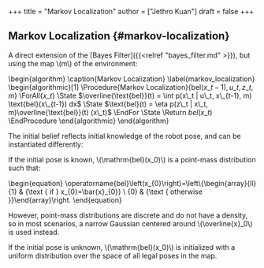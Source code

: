 +++
title = "Markov Localization"
author = ["Jethro Kuan"]
draft = false
+++

## Markov Localization {#markov-localization}

A direct extension of the [Bayes Filter]({{<relref "bayes_filter.md" >}}), but using the map \\(m\\) of the
environment:

\begin{algorithm}
\caption{Markov Localization}
\label{markov_localization}
\begin{algorithmic}[1]
\Procedure{Markov Localization}{$\text{bel}(x\_{t-1}), u\_t, z\_t, m$}
\ForAll{$x\_t$}
\State $\overline{\text{bel}}(t) = \int p(x\_t | u\_t, x\_{t-1}, m)
    \text{bel}(x\_{t-1}) dx$
\State $\text{bel}(t) = \eta p(z\_t | x\_t, m)\overline{\text{bel}}(t) (x\_t)$
\EndFor
\State \Return $bel(x\_t)$
\EndProcedure
\end{algorithmic}
\end{algorithm}

The initial belief reflects initial knowledge of the robot pose, and
can be instantiated differently:

If the initial pose is known, \\(\mathrm{bel}(x_0)\\) is a point-mass
distribution such that:

\begin{equation}
\operatorname{bel}\left(x\_{0}\right)=\left\\{\begin{array}{ll}{1} & {\text { if } x\_{0}=\bar{x}\_{0}} \\ {0} & {\text { otherwise }}\end{array}\right.
\end{equation}

However, point-mass distributions are discrete and do not have a
density, so in most scenarios, a narrow Gaussian centered around
\\(\overline{x}\_0\\) is used instead.

If the initial pose is unknown, \\(\mathrm{bel}(x_0)\\) is initialized
with a uniform distribution over the space of all legal poses in the map.
